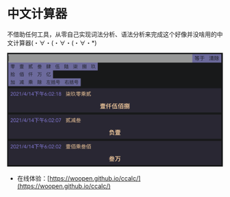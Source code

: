 # 中文计算器

不借助任何工具，从零自己实现词法分析、语法分析来完成这个好像并没啥用的中文计算器(・∀・(・∀・(・∀・*)

[![ccalc](./preview.png)](https://woopen.github.io/ccalc/)

- 在线体验：[https://woopen.github.io/ccalc/](https://woopen.github.io/ccalc/)
